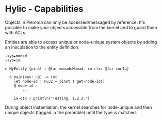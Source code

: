 # Hylic - Capabilities

Objects in Pleroma can only be accessed/messaged by reference.  It's possible to make your objects accessible from the kernel and to guard them with ACLs.

Entities are able to access unique or node-unique system objects by adding an inoculation to the entity definition:

```
~sys►monad
~sys►io

ε MyEntity {pinst : @far monad►Monad, io-ctx: @far io►Io}

  δ main(env: u8) -> int
    let node-id : @u32 = pinst ! get-node-id()
    @ node-id
        ...

    io-ctx ! println("Testing, 1.2.3.")
```

During object instantiation, the kernel searches for node-unique and then unique objects (tagged in the preamble) until the type is matched.
